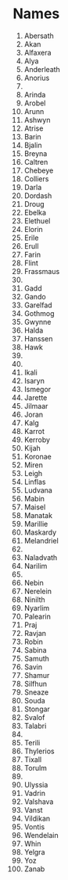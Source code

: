 # Names

1. Abersath  
2. Akan  
3. Alfaxera  
4. Alya  
5. Anderleath  
6. Anorius  
7.    
8. Arinda  
9. Arobel  
10. Arunn  
11. Ashwyn  
12. Atrise  
13. Barin  
14. Bjalin  
15. Breyna  
16. Caltren  
17. Chebeye  
18. Colliers  
19. Darla  
20. Dordash  
21. Droug  
22. Ebelka  
23. Elethuel  
24. Elorin  
25. Erile  
26. Erull  
27. Farin  
28. Flint  
29. Frassmaus  
30.  
31. Gadd  
32. Gando  
33. Garelfad  
34. Gothmog  
35. Gwynne  
36. Halda  
37. Hanssen  
38. Hawk  
39.  
40.  
41. Ikali  
42. Isaryn  
43. Ismegor  
44. Jarette  
45. Jilmaar  
46. Joran  
47. Kalg  
48. Karrot  
49. Kerroby  
50. Kijah  
51. Koronae  
52. Miren  
53. Leigh  
54. Linflas  
55. Ludvana  
56. Mabin  
57. Maisel  
58. Manatak  
59. Marillie  
60. Maskardy  
61. Melandriel  
62.  
63. Naladvath  
64. Narilim  
65.  
66. Nebin  
67. Nerelein  
68. Ninilth  
69. Nyarlim  
70. Palearin  
71. Praj  
72. Ravjan  
73. Robin  
74. Sabina  
75. Samuth  
76. Savin  
77. Shamur  
78. Silfhun  
79. Sneaze  
80. Souda  
81. Stongar  
82. Svalof  
83. Talabri  
84.  
85. Terili  
86. Thylerios  
87. Tixall  
88. Torulm  
89.  
90. Ulyssia  
91. Vadrin  
92. Valshava  
93. Vanst  
94. Vildikan  
95. Vontis  
96. Wendelain  
97. Whin  
98. Yelgra  
99. Yoz  
100. Zanab  


